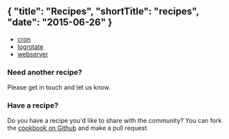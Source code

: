 {
  "title": "Recipes",
  "shortTitle": "recipes",
  "date": "2015-06-26"
}
---

- [cron](cron.html)
- [logrotate](logrotate.html)
- [webserver](webserver.html)

### Need another recipe?
Please get in touch and let us know.

### Have a recipe?
Do you have a recipe you'd like to share with the community? You can fork the [cookbook on Github](https://github.com/wdtio/wdt-recipes) and make a pull request.
